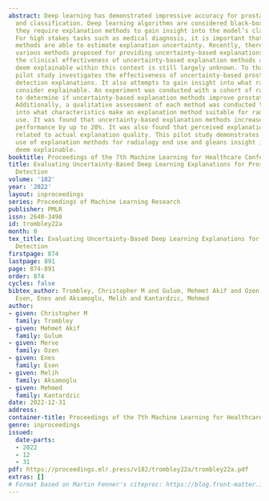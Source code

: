 ```yaml
---
abstract: Deep learning has demonstrated impressive accuracy for prostate lesion identification
  and classification. Deep learning algorithms are considered black-box methods therefore
  they require explanation methods to gain insight into the model’s classification.
  For high stakes tasks such as medical diagnosis, it is important that explanation
  methods are able to estimate explanation uncertainty. Recently, there have been
  various methods proposed for providing uncertainty-based explanations. However,
  the clinical effectiveness of uncertainty-based explanation methods and what radiologists
  deem explainable within this context is still largely unknown. To that end, this
  pilot study investigates the effectiveness of uncertainty-based prostate lesion
  detection explanations. It also attempts to gain insight into what radiologists
  consider explainable. An experiment was conducted with a cohort of radiologists
  to determine if uncertainty-based explanation methods improve prostate lesion detection.
  Additionally, a qualitative assessment of each method was conducted to gain insight
  into what characteristics make an explanation method suitable for radiology end
  use. It was found that uncertainty-based explanation methods increase lesion detection
  performance by up to 20%. It was also found that perceived explanation quality is
  related to actual explanation quality. This pilot study demonstrates the potential
  use of explanation methods for radiology end use and gleans insight into what radiologists
  deem explainable.
booktitle: Proceedings of the 7th Machine Learning for Healthcare Conference
title: Evaluating Uncertainty-Based Deep Learning Explanations for Prostate Lesion
  Detection
volume: '182'
year: '2022'
layout: inproceedings
series: Proceedings of Machine Learning Research
publisher: PMLR
issn: 2640-3498
id: trombley22a
month: 0
tex_title: Evaluating Uncertainty-Based Deep Learning Explanations for Prostate Lesion
  Detection
firstpage: 874
lastpage: 891
page: 874-891
order: 874
cycles: false
bibtex_author: Trombley, Christopher M and Gulum, Mehmet Akif and Ozen, Merve and
  Esen, Enes and Aksamoglu, Melih and Kantardzic, Mehmed
author:
- given: Christopher M
  family: Trombley
- given: Mehmet Akif
  family: Gulum
- given: Merve
  family: Ozen
- given: Enes
  family: Esen
- given: Melih
  family: Aksamoglu
- given: Mehmed
  family: Kantardzic
date: 2022-12-31
address:
container-title: Proceedings of the 7th Machine Learning for Healthcare Conference
genre: inproceedings
issued:
  date-parts:
  - 2022
  - 12
  - 31
pdf: https://proceedings.mlr.press/v182/trombley22a/trombley22a.pdf
extras: []
# Format based on Martin Fenner's citeproc: https://blog.front-matter.io/posts/citeproc-yaml-for-bibliographies/
---
```

